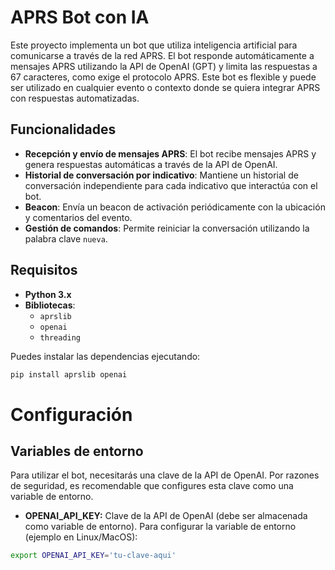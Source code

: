 # APRS Bot con IA

Este proyecto implementa un bot que utiliza inteligencia artificial para comunicarse a través de la red APRS. El bot responde automáticamente a mensajes APRS utilizando la API de OpenAI (GPT) y limita las respuestas a 67 caracteres, como exige el protocolo APRS. Este bot es flexible y puede ser utilizado en cualquier evento o contexto donde se quiera integrar APRS con respuestas automatizadas.

## Funcionalidades
- **Recepción y envío de mensajes APRS**: El bot recibe mensajes APRS y genera respuestas automáticas a través de la API de OpenAI.
- **Historial de conversación por indicativo**: Mantiene un historial de conversación independiente para cada indicativo que interactúa con el bot.
- **Beacon**: Envía un beacon de activación periódicamente con la ubicación y comentarios del evento.
- **Gestión de comandos**: Permite reiniciar la conversación utilizando la palabra clave `nueva`.

## Requisitos

- **Python 3.x**
- **Bibliotecas**: 
  - `aprslib`
  - `openai`
  - `threading`
  
Puedes instalar las dependencias ejecutando:
```bash
pip install aprslib openai
```
# Configuración
## Variables de entorno
Para utilizar el bot, necesitarás una clave de la API de OpenAI. Por razones de seguridad, es recomendable que configures esta clave como una variable de entorno.
- **OPENAI_API_KEY:** Clave de la API de OpenAI (debe ser almacenada como variable de entorno).
Para configurar la variable de entorno (ejemplo en Linux/MacOS):
```bash
export OPENAI_API_KEY='tu-clave-aqui'
```

